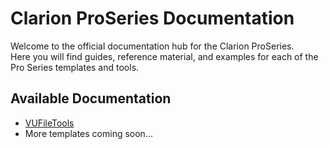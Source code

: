 # Clarion ProSeries Documentation

Welcome to the official documentation hub for the Clarion ProSeries.  
Here you will find guides, reference material, and examples for each of the Pro Series templates and tools.

## Available Documentation

- [VUFileTools](./vuFileTools/README.md)
- More templates coming soon...
